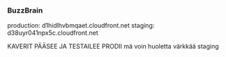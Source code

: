 ### BuzzBrain

production: d1hidlhvbmqaet.cloudfront.net
staging: d38uyr041npx5c.cloudfront.net

KAVERIT PÄÄSEE JA TESTAILEE PRODII mä voin huoletta värkkää staging
